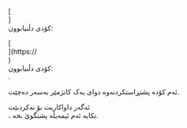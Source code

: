 [<br host>] <br action> كۆدى دڵنيابوون: <br code>

[<br host>](https://<br host>) <br action> كۆدى دڵنيابوون: <br code>.

ئەم کۆدە پشتڕاستکردنەوە دوای یەک کاتژمێر بەسەر دەچێت.

ئەگەر داواکاریت بۆ نەکردبێت <br action>، تکایە ئەم ئیمەیڵە پشتگوێ بخە.